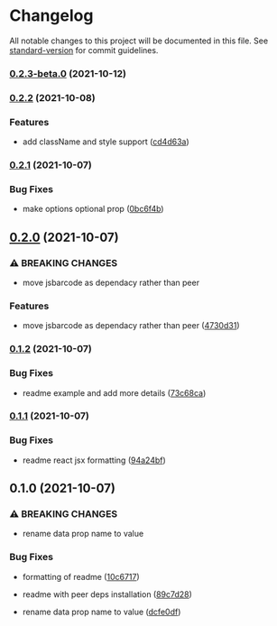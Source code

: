 # Changelog

All notable changes to this project will be documented in this file. See [standard-version](https://github.com/conventional-changelog/standard-version) for commit guidelines.

### [0.2.3-beta.0](https://github.com/iamchathu/react-jsbarcode/compare/v0.2.2...v0.2.3-beta.0) (2021-10-12)

### [0.2.2](https://github.com/iamchathu/react-jsbarcode/compare/v0.2.1...v0.2.2) (2021-10-08)

### Features

- add className and style support ([cd4d63a](https://github.com/iamchathu/react-jsbarcode/commit/cd4d63ac6a42ba2401f95898c548c318aed7dca3))

### [0.2.1](https://github.com/iamchathu/react-jsbarcode/compare/v0.2.0...v0.2.1) (2021-10-07)

### Bug Fixes

- make options optional prop ([0bc6f4b](https://github.com/iamchathu/react-jsbarcode/commit/0bc6f4b3cb41efbc97f71495f2f9f8f40775353e))

## [0.2.0](https://github.com/iamchathu/react-jsbarcode/compare/v0.1.2...v0.2.0) (2021-10-07)

### ⚠ BREAKING CHANGES

- move jsbarcode as dependacy rather than peer

### Features

- move jsbarcode as dependacy rather than peer ([4730d31](https://github.com/iamchathu/react-jsbarcode/commit/4730d3167ae6c2fff2451b7083862069bbd674a6))

### [0.1.2](https://github.com/iamchathu/react-jsbarcode/compare/v0.1.1...v0.1.2) (2021-10-07)

### Bug Fixes

- readme example and add more details ([73c68ca](https://github.com/iamchathu/react-jsbarcode/commit/73c68ca46dac183b53b02a581550feddc3995d9e))

### [0.1.1](https://github.com/iamchathu/react-jsbarcode/compare/v0.1.0...v0.1.1) (2021-10-07)

### Bug Fixes

- readme react jsx formatting ([94a24bf](https://github.com/iamchathu/react-jsbarcode/commit/94a24bf833cd79e254806c7e46bae51ad94e8c0a))

## 0.1.0 (2021-10-07)

### ⚠ BREAKING CHANGES

- rename data prop name to value

### Bug Fixes

- formatting of readme ([10c6717](https://github.com/iamchathu/react-jsbarcode/commit/10c6717f3c88924dc723bcec181e9424928294ca))
- readme with peer deps installation ([89c7d28](https://github.com/iamchathu/react-jsbarcode/commit/89c7d28ad9a83eb818540d5db1c13884ae55fd1c))

- rename data prop name to value ([dcfe0df](https://github.com/iamchathu/react-jsbarcode/commit/dcfe0dff3e2ade242b5ce8ef2338cd8422ace03f))
